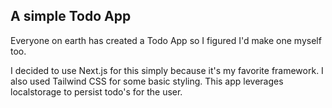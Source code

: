 ## A simple Todo App

Everyone on earth has created a Todo App so I figured I'd make one myself too.

I decided to use Next.js for this simply because it's my favorite framework. I also used Tailwind CSS for some basic styling. This app leverages localstorage to persist todo's for the user.

